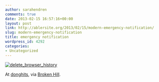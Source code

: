 ```yaml
---
author: sarahendren
comments: true
date: 2013-02-15 16:57:16+00:00
layout: post
link: http://ablersite.org/2013/02/15/modern-emergency-notification/
slug: modern-emergency-notification
title: emergency notification
wordpress_id: 4292
categories:
- Uncategorized
---
```


[![delete_browser_history](http://ablersite.files.wordpress.com/2013/02/delete_browser_history.jpeg)](http://ablersite.files.wordpress.com/2013/02/delete_browser_history.jpeg)

At [donghits](http://donghits.tumblr.com/post/39401201468), via [Broken Hill](http://brokenhill.tumblr.com/).
